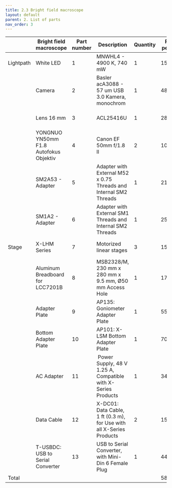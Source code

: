 ```yaml
---
title: 2.3 Bright field macroscope
layout: default
parent: 2. List of parts
nav_order: 3
---
```




|           | Bright field macroscope     | Part number | Description                                                          | Quantity | Price per unit | Vendor   | Link                                                                                                                                                                           |
| --------- | -------------------------------------- | ----------- | -------------------------------------------------------------------- | -------- | -------------- | -------- | ------------------------------------------------------------------------------------------------------------------------------------------------------------------------------ |
| Lightpath | White LED                              | 1           | MNWHL4 - 4900 K, 740 mW                                              | 1        | 155.69         | Thorlabs | [https://www.thorlabs.de/MNWHL4](https://www.thorlabs.de/thorproduct.cfm?partnumber=MNWHL4)                                                         |
|           | Camera                                 | 2           | Basler acA3088 - 57 um USB 3.0 Kamera, monochrom                     | 1        | 485            | Edmund   | [https://www.edmundoptics.de/monochrome-camera/37365/](https://www.edmundoptics.de/p/basler-ace-aca3088-57um-usb-30-monochrome-camera/37365/) |
|           | Lens 16 mm                             | 3           | ACL25416U                                                            | 1        | 28.59          | Thorlabs | [https://www.thorlabs.de/ACL25416U-A](https://www.thorlabs.de/thorproduct.cfm?partnumber=ACL25416U-A)                                               |
|           | YONGNUO YN50mm F1.8 Autofokus Objektiv | 4          | Canon EF 50mm f/1.8 II                                               | 2        | 100            | YONGNUO  | [https://www.amazon.com/](https://www.amazon.com/)                                                                                                                             |
|           | SM2A53 - Adapter                       | 5         | Adapter with External M52 x 0.75 Threads and Internal SM2 Threads    | 1        | 21.07          | Thorlabs | [https://www.thorlabs.com/SM2A53](https://www.thorlabs.com/thorproduct.cfm?partnumber=SM2A53)                                                       |
|           | SM1A2 - Adapter                        | 6          | Adapter with External SM1 Threads and Internal SM2 Threads           | 1        | 25.31          | Thorlabs | [https://www.thorlabs.com/SM1A2](https://www.thorlabs.com/thorproduct.cfm?partnumber=SM1A2)                                                         |
| Stage     | X-LHM Series                           | 7          | Motorized linear stages                                              | 3        | 1500           | Zaber    | [https://www.zaber.com/X-LHM](https://www.zaber.com/products/linear-stages/X-LHM)                                                                                                                             |
|           | Aluminum Breadboard for LCC7201B       | 8           | MSB2328/M, 230 mm x 280 mm x 9.5 mm, Ø50 mm Access Hole              | 1        | 171.8          | Thorlabs | [https://www.thorlabs.com/MSB2328/M](https://www.thorlabs.com/thorproduct.cfm?partnumber=MSB2328/M)                                                 |
|           | Adapter Plate                          | 9          | AP135: Goniometer Adapter Plate                                      | 1        | 55             | Zaber    | [https://www.zaber.comAP135](https://www.zaber.com/products/accessories/AP135)                                                                           |
|           | Bottom Adapter Plate                   | 10         | AP101: X-LSM Bottom Adapter Plate                                    | 1        | 70             | Zaber    | [https://www.zaber.com/AP101](https://www.zaber.com/products/accessories/AP101)                                                                           |
|           | AC Adapter                             | 11        |  Power Supply, 48 V 1.25 A, Compatible with X-Series Products        | 1        | 34             | Zaber    | [https://www.zaber.com/PS13S-48V12](https://www.zaber.com/products/accessories/PS13S-48V12)                                                               |
|           | Data Cable                             | 12          | X-DC01: Data Cable, 1 ft (0.3 m), for Use with all X-Series Products | 2        | 15             | Zaber    | [https://www.zaber.com/X-DC01](https://www.zaber.com/products/accessories/X-DC01)                                                                         |
|           | T-USBDC: USB to Serial Converter       | 13        | USB to Serial Converter, with Mini-Din 6 Female Plug                 | 1        | 44             | Zaber    | [https://www.zaber.com/T-USBDC](https://www.zaber.com/products/accessories/T-USBDC)                                                                       |
| Total     |                                        |             |                                                                      |          | 5820.46        |          |                                                                                                                                                                                |
